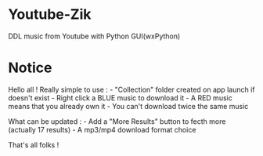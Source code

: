 # Youtube-Zik
DDL music from Youtube with Python GUI(wxPython)

# Notice
Hello all !
Really simple to use :
	- "Collection" folder created on app launch if doesn't exist
	- Right click a BLUE music to download it
	- A RED music means that you already own it
	- You can't download twice the same music
	
What can be updated :
	- Add a "More Results" button to fecth more (actually 17 results)
	- A mp3/mp4 download format choice 
	
That's all folks !